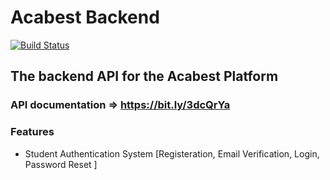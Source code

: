 # Acabest Backend

[![Build Status](https://travis-ci.com/Ghaffaru15/acabest-backend.svg?branch=master)](https://travis-ci.com/Ghaffaru15/acabest-backend)

## The backend API for the Acabest Platform

### API documentation => https://bit.ly/3dcQrYa

### Features
- Student Authentication System [Registeration, Email Verification, Login, Password Reset ]
